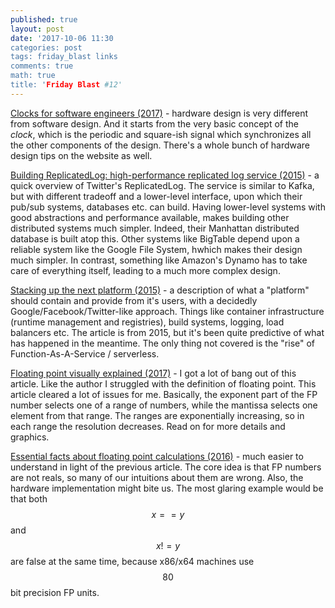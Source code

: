 ```yaml
---
published: true
layout: post
date: '2017-10-06 11:30
categories: post
tags: friday_blast links
comments: true
math: true
title: 'Friday Blast #12'
---
```


[Clocks for software engineers (2017)](http://zipcpu.com/blog/2017/09/18/clocks-for-sw-engineers.html) - hardware design is very different from software design. And it starts from the very basic concept of the _clock_, which is the periodic and square-ish signal which synchronizes all the other components of the design. There's a whole bunch of hardware design tips on the website as well.

[Building ReplicatedLog: high-performance replicated log service (2015)](https://blog.twitter.com/engineering/en_us/topics/infrastructure/2015/building-distributedlog-twitter-s-high-performance-replicated-log-servic.html) - a quick overview of Twitter's ReplicatedLog. The service is similar to Kafka, but with different tradeoff and a lower-level interface, upon which their pub/sub systems, databases etc. can build. Having lower-level systems with good abstractions and performance available, makes building other distributed systems much simpler. Indeed, their Manhattan distributed database is built atop this. Other systems like BigTable depend upon a reliable system like the Google File System, hwhich makes their design much simpler. In contrast, something like Amazon's Dynamo has to take care of everything itself, leading to a much more complex design.

[Stacking up the next platform (2015)](https://www.nextplatform.com/2015/10/16/stacking-up-a-modern-platform/) - a description of what a "platform" should contain and provide from it's users, with a decidedly Google/Facebook/Twitter-like approach. Things like container infrastructure (runtime management and registries), build systems, logging, load balancers etc. The article is from 2015, but it's been quite predictive of what has happened in the meantime. The only thing not covered is the "rise" of Function-As-A-Service / serverless.

[Floating point visually explained (2017)](http://fabiensanglard.net/floating_point_visually_explained/) - I got a lot of bang out of this article. Like the author I struggled with the definition of floating point. This article cleared a lot of issues for me. Basically, the exponent part of the FP number selects one of a range of numbers, while the mantissa selects one element from that range. The ranges are exponentially increasing, so in each range the resolution decreases. Read on for more details and graphics.

[Essential facts about floating point calculations (2016)](https://mortoray.com/2015/07/06/essential-facts-about-floating-point-calculations/) - much easier to understand in light of the previous article. The core idea is that FP numbers are not reals, so many of our intuitions about them are wrong. Also, the hardware implementation might bite us. The most glaring example would be that both $$x == y$$ and $$x != y$$ are false at the same time, because x86/x64 machines use $$80$$ bit precision FP units.
